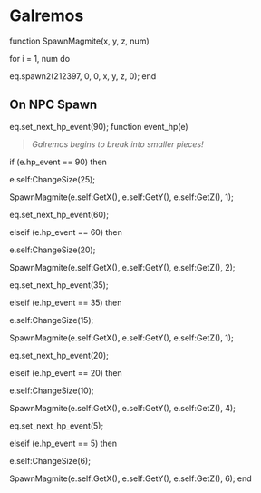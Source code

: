 # Galremos
function SpawnMagmite(x, y, z, num)

for i = 1, num do


eq.spawn2(212397, 0, 0, x, y, z, 0); 
end



## On NPC Spawn

eq.set_next_hp_event(90);
function event_hp(e)


>*Galremos begins to break into smaller pieces!*



if (e.hp_event == 90) then


e.self:ChangeSize(25);


SpawnMagmite(e.self:GetX(), e.self:GetY(), e.self:GetZ(), 1);


eq.set_next_hp_event(60);




elseif (e.hp_event == 60) then


e.self:ChangeSize(20);


SpawnMagmite(e.self:GetX(), e.self:GetY(), e.self:GetZ(), 2);


eq.set_next_hp_event(35);




elseif (e.hp_event == 35) then


e.self:ChangeSize(15);


SpawnMagmite(e.self:GetX(), e.self:GetY(), e.self:GetZ(), 1);


eq.set_next_hp_event(20);




elseif (e.hp_event == 20) then


e.self:ChangeSize(10);


SpawnMagmite(e.self:GetX(), e.self:GetY(), e.self:GetZ(), 4);


eq.set_next_hp_event(5);




elseif (e.hp_event == 5) then


e.self:ChangeSize(6);


SpawnMagmite(e.self:GetX(), e.self:GetY(), e.self:GetZ(), 6);
end
